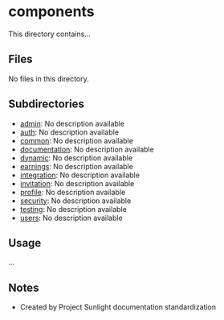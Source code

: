 # components

This directory contains...

## Files

No files in this directory.

## Subdirectories

- [admin](admin): No description available
- [auth](auth): No description available
- [common](common): No description available
- [documentation](documentation): No description available
- [dynamic](dynamic): No description available
- [earnings](earnings): No description available
- [integration](integration): No description available
- [invitation](invitation): No description available
- [profile](profile): No description available
- [security](security): No description available
- [testing](testing): No description available
- [users](users): No description available

## Usage

...

## Notes

- Created by Project Sunlight documentation standardization
